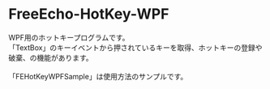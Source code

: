 # FreeEcho-HotKey-WPF
WPF用のホットキープログラムです。<br>
「TextBox」のキーイベントから押されているキーを取得、ホットキーの登録や破棄、の機能があります。<br>
<br>
「FEHotKeyWPFSample」は使用方法のサンプルです。
